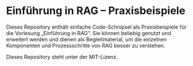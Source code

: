 # Einführung in RAG – Praxisbeispiele

Dieses Repository enthält einfache Code-Schnipsel als Praxisbeispiele für die Vorlesung „Einführung in RAG“. Sie können beliebig genutzt und erweitert werden und dienen als Begleitmaterial, um die einzelnen Komponenten und Prozessschritte von RAG besser zu verstehen.

Dieses Repository steht unter der MIT-Lizenz.
